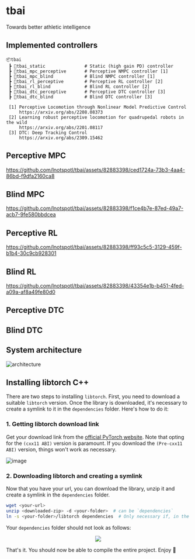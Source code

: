 # tbai
Towards better athletic intelligence

## Implemented controllers

```
📦tbai
 ┣ 📂tbai_static               # Static (high gain PD) controller
 ┣ 📂tbai_mpc_perceptive       # Perceptive NMPC controller [1]
 ┣ 📂tbai_mpc_blind            # Blind NMPC controller [1]
 ┣ 📂tbai_rl_perceptive        # Perceptive RL controller [2]
 ┣ 📂tbai_rl_blind             # Blind RL controller [2]
 ┣ 📂tbai_dtc_perceptive       # Perceptive DTC controller [3]
 ┣ 📂tbai_dtc_blind            # Blind DTC controller [3]

 [1] Perceptive Locomotion through Nonlinear Model Predictive Control
     https://arxiv.org/abs/2208.08373
 [2] Learning robust perceptive locomotion for quadrupedal robots in the wild
     https://arxiv.org/abs/2201.08117
 [3] DTC: Deep Tracking Control
     https://arxiv.org/abs/2309.15462
```

## Perceptive MPC


https://github.com/lnotspotl/tbai/assets/82883398/ced1724a-73b3-4aa4-86bd-f9dfa2160ca8


## Blind MPC


https://github.com/lnotspotl/tbai/assets/82883398/f1ce4b7e-87ed-49a7-acb7-9fe580bbdcea


## Perceptive RL


https://github.com/lnotspotl/tbai/assets/82883398/ff93c5c5-3129-459f-b1b4-30c9cb928301


## Blind RL


https://github.com/lnotspotl/tbai/assets/82883398/43354e1b-b451-4fed-a09a-af8a49fe80d0


## Perceptive DTC

## Blind DTC

## System architecture

![architecture](https://github.com/lnotspotl/tbai/assets/82883398/3a21ead9-75dd-4e27-9a8c-c59526a45ae5)

## Installing libtorch C++
There are two steps to installing `libtorch`. First, you need to download a suitable `libtorch` version.
Once the library is downloaded, it's necessary to create a symlink to it in the `dependencies` folder.
Here's how to do it:

### 1. Getting libtorch download link
Get your download link from the [official PyTorch website](https://pytorch.org/). Note that opting for the `(cxx11 ABI)` version is paramount.
If you download the `(Pre-cxx11 ABI)` version, things won't work as necessary.


![image](https://github.com/lnotspotl/tbai/assets/82883398/183255fc-83c5-4bab-a48d-f70e5c7593d7)


### 2. Downloading libtorch and creating a symlink
Now that you have your url, you can download the library, unzip it and create a symlink in the `dependencies` folder.
```bash
wget <your-url>
unzip <downloaded-zip> -d <your-folder>  # can be `dependencies`
ln -s <your-folder>/libtorch dependencies  # Only necessary if, in the previous step, you did not unzip in `dependencies`
```
Your `dependencies` folder should not look as follows:
<p align="center">
  <img src="https://github.com/lnotspotl/tbai/assets/82883398/657d8681-1abd-4dae-b4c2-15347ed542fd" />
</p>
That's it. You should now be able to compile the entire project. Enjoy 🤗
